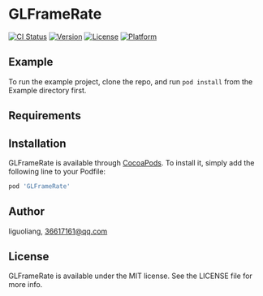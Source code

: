 # GLFrameRate

[![CI Status](https://img.shields.io/travis/liguoliang/GLFrameRate.svg?style=flat)](https://travis-ci.org/liguoliang/GLFrameRate)
[![Version](https://img.shields.io/cocoapods/v/GLFrameRate.svg?style=flat)](https://cocoapods.org/pods/GLFrameRate)
[![License](https://img.shields.io/cocoapods/l/GLFrameRate.svg?style=flat)](https://cocoapods.org/pods/GLFrameRate)
[![Platform](https://img.shields.io/cocoapods/p/GLFrameRate.svg?style=flat)](https://cocoapods.org/pods/GLFrameRate)

## Example

To run the example project, clone the repo, and run `pod install` from the Example directory first.

## Requirements

## Installation

GLFrameRate is available through [CocoaPods](https://cocoapods.org). To install
it, simply add the following line to your Podfile:

```ruby
pod 'GLFrameRate'
```

## Author

liguoliang, 36617161@qq.com

## License

GLFrameRate is available under the MIT license. See the LICENSE file for more info.
